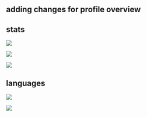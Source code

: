 ## adding changes for profile overview


[//]: # (site for guide on setup, and template code)
[//]: # (https://github.com/vn7n24fzkq/github-profile-summary-cards)

## stats

[//]: # (profile detail card)
![](http://github-profile-summary-cards.vercel.app/api/cards/profile-details?username=gamingtruble&theme=panda)

[//]: # (stats card)
![](http://github-profile-summary-cards.vercel.app/api/cards/stats?username=gamingtruble&theme=panda) 

[//]: # (productive time card)
![](http://github-profile-summary-cards.vercel.app/api/cards/productive-time?username=gamingtruble&theme=panda&utcOffset=1)

## languages

[//]: # (top language by repo card)
![](http://github-profile-summary-cards.vercel.app/api/cards/repos-per-language?username=gamingtruble&theme=panda)

[//]: # (top language by commit card)
![](http://github-profile-summary-cards.vercel.app/api/cards/most-commit-language?username=gamingtruble&theme=panda)


